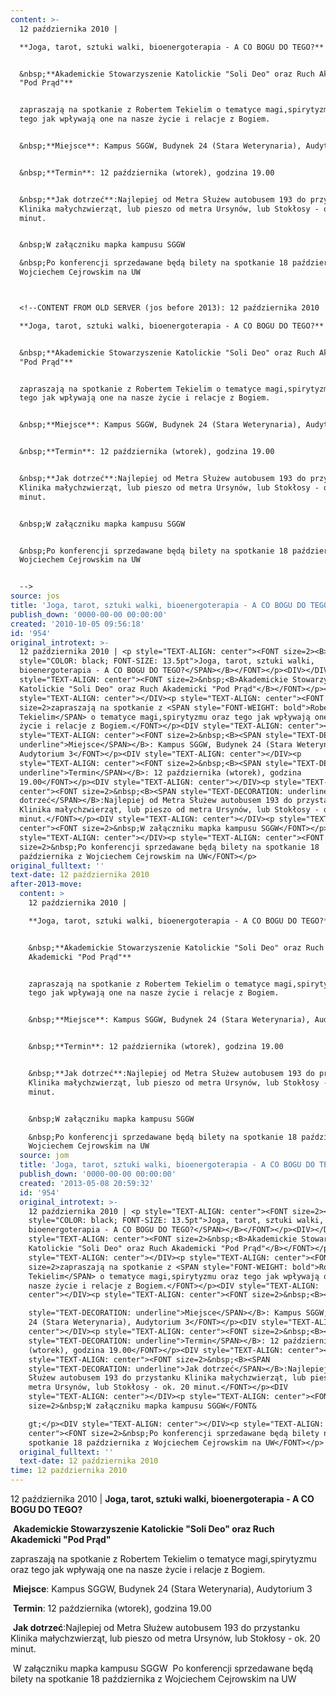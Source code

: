 ```yaml
---
content: >-
  12 października 2010 | 

  **Joga, tarot, sztuki walki, bioenergoterapia - A CO BOGU DO TEGO?**


  &nbsp;**Akademickie Stowarzyszenie Katolickie "Soli Deo" oraz Ruch Akademicki
  "Pod Prąd"**


  zapraszają na spotkanie z Robertem Tekielim o tematyce magi,spirytyzmu oraz
  tego jak wpływają one na nasze życie i relacje z Bogiem.


  &nbsp;**Miejsce**: Kampus SGGW, Budynek 24 (Stara Weterynaria), Audytorium 3


  &nbsp;**Termin**: 12 października (wtorek), godzina 19.00


  &nbsp;**Jak dotrzeć**:Najlepiej od Metra Służew autobusem 193 do przystanku
  Klinika małychzwierząt, lub pieszo od metra Ursynów, lub Stokłosy - ok. 20
  minut.


  &nbsp;W załączniku mapka kampusu SGGW

  &nbsp;Po konferencji sprzedawane będą bilety na spotkanie 18 października z
  Wojciechem Cejrowskim na UW



  <!--CONTENT FROM OLD SERVER (jos before 2013): 12 października 2010 | 

  **Joga, tarot, sztuki walki, bioenergoterapia - A CO BOGU DO TEGO?**


  &nbsp;**Akademickie Stowarzyszenie Katolickie "Soli Deo" oraz Ruch Akademicki
  "Pod Prąd"**


  zapraszają na spotkanie z Robertem Tekielim o tematyce magi,spirytyzmu oraz
  tego jak wpływają one na nasze życie i relacje z Bogiem.


  &nbsp;**Miejsce**: Kampus SGGW, Budynek 24 (Stara Weterynaria), Audytorium 3


  &nbsp;**Termin**: 12 października (wtorek), godzina 19.00


  &nbsp;**Jak dotrzeć**:Najlepiej od Metra Służew autobusem 193 do przystanku
  Klinika małychzwierząt, lub pieszo od metra Ursynów, lub Stokłosy - ok. 20
  minut.


  &nbsp;W załączniku mapka kampusu SGGW


  &nbsp;Po konferencji sprzedawane będą bilety na spotkanie 18 października z
  Wojciechem Cejrowskim na UW


  -->
source: jos
title: 'Joga, tarot, sztuki walki, bioenergoterapia - A CO BOGU DO TEGO?'
publish_down: '0000-00-00 00:00:00'
created: '2010-10-05 09:56:18'
id: '954'
original_introtext: >-
  12 października 2010 | <p style="TEXT-ALIGN: center"><FONT size=2><B><SPAN
  style="COLOR: black; FONT-SIZE: 13.5pt">Joga, tarot, sztuki walki,
  bioenergoterapia - A CO BOGU DO TEGO?</SPAN></B></FONT></p><DIV></DIV><p
  style="TEXT-ALIGN: center"><FONT size=2>&nbsp;<B>Akademickie Stowarzyszenie
  Katolickie "Soli Deo" oraz Ruch Akademicki "Pod Prąd"</B></FONT></p><DIV
  style="TEXT-ALIGN: center"></DIV><p style="TEXT-ALIGN: center"><FONT
  size=2>zapraszają na spotkanie z <SPAN style="FONT-WEIGHT: bold">Robertem
  Tekielim</SPAN> o tematyce magi,spirytyzmu oraz tego jak wpływają one na nasze
  życie i relacje z Bogiem.</FONT></p><DIV style="TEXT-ALIGN: center"></DIV><p
  style="TEXT-ALIGN: center"><FONT size=2>&nbsp;<B><SPAN style="TEXT-DECORATION:
  underline">Miejsce</SPAN></B>: Kampus SGGW, Budynek 24 (Stara Weterynaria),
  Audytorium 3</FONT></p><DIV style="TEXT-ALIGN: center"></DIV><p
  style="TEXT-ALIGN: center"><FONT size=2>&nbsp;<B><SPAN style="TEXT-DECORATION:
  underline">Termin</SPAN></B>: 12 października (wtorek), godzina
  19.00</FONT></p><DIV style="TEXT-ALIGN: center"></DIV><p style="TEXT-ALIGN:
  center"><FONT size=2>&nbsp;<B><SPAN style="TEXT-DECORATION: underline">Jak
  dotrzeć</SPAN></B>:Najlepiej od Metra Służew autobusem 193 do przystanku
  Klinika małychzwierząt, lub pieszo od metra Ursynów, lub Stokłosy - ok. 20
  minut.</FONT></p><DIV style="TEXT-ALIGN: center"></DIV><p style="TEXT-ALIGN:
  center"><FONT size=2>&nbsp;W załączniku mapka kampusu SGGW</FONT></p><DIV
  style="TEXT-ALIGN: center"></DIV><p style="TEXT-ALIGN: center"><FONT
  size=2>&nbsp;Po konferencji sprzedawane będą bilety na spotkanie 18
  października z Wojciechem Cejrowskim na UW</FONT></p>
original_fulltext: ''
text-date: 12 października 2010
after-2013-move:
  content: >
    12 października 2010 | 

    **Joga, tarot, sztuki walki, bioenergoterapia - A CO BOGU DO TEGO?**


    &nbsp;**Akademickie Stowarzyszenie Katolickie "Soli Deo" oraz Ruch
    Akademicki "Pod Prąd"**


    zapraszają na spotkanie z Robertem Tekielim o tematyce magi,spirytyzmu oraz
    tego jak wpływają one na nasze życie i relacje z Bogiem.


    &nbsp;**Miejsce**: Kampus SGGW, Budynek 24 (Stara Weterynaria), Audytorium 3


    &nbsp;**Termin**: 12 października (wtorek), godzina 19.00


    &nbsp;**Jak dotrzeć**:Najlepiej od Metra Służew autobusem 193 do przystanku
    Klinika małychzwierząt, lub pieszo od metra Ursynów, lub Stokłosy - ok. 20
    minut.


    &nbsp;W załączniku mapka kampusu SGGW

    &nbsp;Po konferencji sprzedawane będą bilety na spotkanie 18 października z
    Wojciechem Cejrowskim na UW
  source: jom
  title: 'Joga, tarot, sztuki walki, bioenergoterapia - A CO BOGU DO TEGO?'
  publish_down: '0000-00-00 00:00:00'
  created: '2013-05-08 20:59:32'
  id: '954'
  original_introtext: >-
    12 października 2010 | <p style="TEXT-ALIGN: center"><FONT size=2><B><SPAN
    style="COLOR: black; FONT-SIZE: 13.5pt">Joga, tarot, sztuki walki,
    bioenergoterapia - A CO BOGU DO TEGO?</SPAN></B></FONT></p><DIV></DIV><p
    style="TEXT-ALIGN: center"><FONT size=2>&nbsp;<B>Akademickie Stowarzyszenie
    Katolickie "Soli Deo" oraz Ruch Akademicki "Pod Prąd"</B></FONT></p><DIV
    style="TEXT-ALIGN: center"></DIV><p style="TEXT-ALIGN: center"><FONT
    size=2>zapraszają na spotkanie z <SPAN style="FONT-WEIGHT: bold">Robertem
    Tekielim</SPAN> o tematyce magi,spirytyzmu oraz tego jak wpływają one na
    nasze życie i relacje z Bogiem.</FONT></p><DIV style="TEXT-ALIGN:
    center"></DIV><p style="TEXT-ALIGN: center"><FONT size=2>&nbsp;<B><SPAN 

    style="TEXT-DECORATION: underline">Miejsce</SPAN></B>: Kampus SGGW, Budynek
    24 (Stara Weterynaria), Audytorium 3</FONT></p><DIV style="TEXT-ALIGN:
    center"></DIV><p style="TEXT-ALIGN: center"><FONT size=2>&nbsp;<B><SPAN
    style="TEXT-DECORATION: underline">Termin</SPAN></B>: 12 października
    (wtorek), godzina 19.00</FONT></p><DIV style="TEXT-ALIGN: center"></DIV><p
    style="TEXT-ALIGN: center"><FONT size=2>&nbsp;<B><SPAN
    style="TEXT-DECORATION: underline">Jak dotrzeć</SPAN></B>:Najlepiej od Metra
    Służew autobusem 193 do przystanku Klinika małychzwierząt, lub pieszo od
    metra Ursynów, lub Stokłosy - ok. 20 minut.</FONT></p><DIV
    style="TEXT-ALIGN: center"></DIV><p style="TEXT-ALIGN: center"><FONT
    size=2>&nbsp;W załączniku mapka kampusu SGGW</FONT&

    gt;</p><DIV style="TEXT-ALIGN: center"></DIV><p style="TEXT-ALIGN:
    center"><FONT size=2>&nbsp;Po konferencji sprzedawane będą bilety na
    spotkanie 18 października z Wojciechem Cejrowskim na UW</FONT></p>
  original_fulltext: ''
  text-date: 12 października 2010
time: 12 października 2010
---
```

12 października 2010 | 
**Joga, tarot, sztuki walki, bioenergoterapia - A CO BOGU DO TEGO?**

&nbsp;**Akademickie Stowarzyszenie Katolickie "Soli Deo" oraz Ruch Akademicki "Pod Prąd"**

zapraszają na spotkanie z Robertem Tekielim o tematyce magi,spirytyzmu oraz tego jak wpływają one na nasze życie i relacje z Bogiem.

&nbsp;**Miejsce**: Kampus SGGW, Budynek 24 (Stara Weterynaria), Audytorium 3

&nbsp;**Termin**: 12 października (wtorek), godzina 19.00

&nbsp;**Jak dotrzeć**:Najlepiej od Metra Służew autobusem 193 do przystanku Klinika małychzwierząt, lub pieszo od metra Ursynów, lub Stokłosy - ok. 20 minut.

&nbsp;W załączniku mapka kampusu SGGW
&nbsp;Po konferencji sprzedawane będą bilety na spotkanie 18 października z Wojciechem Cejrowskim na UW


<!--CONTENT FROM OLD SERVER (jos before 2013): 12 października 2010 | 
**Joga, tarot, sztuki walki, bioenergoterapia - A CO BOGU DO TEGO?**

&nbsp;**Akademickie Stowarzyszenie Katolickie "Soli Deo" oraz Ruch Akademicki "Pod Prąd"**

zapraszają na spotkanie z Robertem Tekielim o tematyce magi,spirytyzmu oraz tego jak wpływają one na nasze życie i relacje z Bogiem.

&nbsp;**Miejsce**: Kampus SGGW, Budynek 24 (Stara Weterynaria), Audytorium 3

&nbsp;**Termin**: 12 października (wtorek), godzina 19.00

&nbsp;**Jak dotrzeć**:Najlepiej od Metra Służew autobusem 193 do przystanku Klinika małychzwierząt, lub pieszo od metra Ursynów, lub Stokłosy - ok. 20 minut.

&nbsp;W załączniku mapka kampusu SGGW

&nbsp;Po konferencji sprzedawane będą bilety na spotkanie 18 października z Wojciechem Cejrowskim na UW

-->

<!--{{json:{"created_date":"2010-10-05 09:56:18","publish_down":"0000-00-00 00:00:00","id":"954"}}}-->